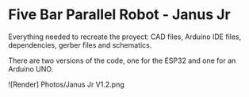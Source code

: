 # Five Bar Parallel Robot - Janus Jr
Everything needed to recreate the proyect: CAD files, Arduino IDE files, dependencies, gerber files and schematics.

There are two versions of the code, one for the ESP32 and one for an Arduino UNO.

![Render] Photos/Janus Jr V1.2.png
